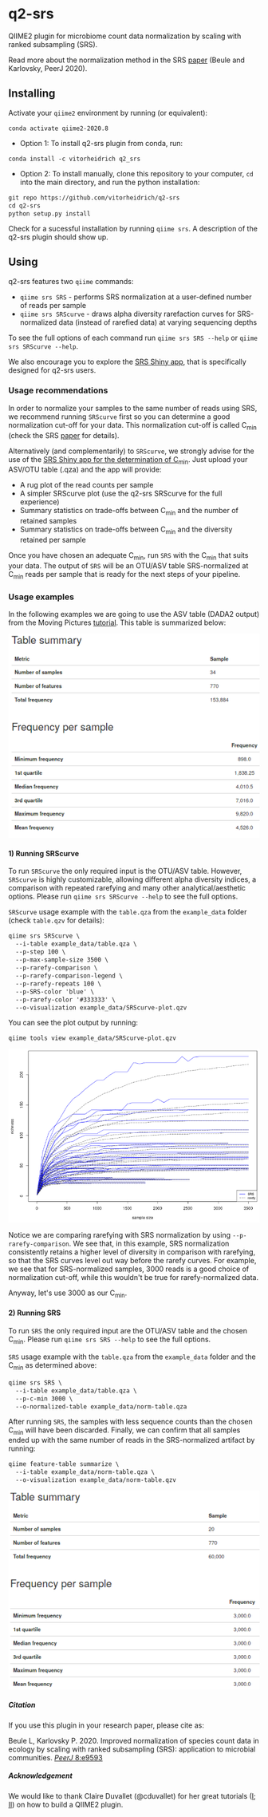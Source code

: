 # q2-srs

QIIME2 plugin for microbiome count data normalization by scaling with ranked subsampling (SRS).

Read more about the normalization method in the SRS [paper](https://doi.org/10.7717/peerj.9593) (Beule and Karlovsky, PeerJ 2020).
<!---To more details on the usage of SRS, take a look at the practical guide [paper]() ().--->

## Installing

Activate your `qiime2` environment by running (or equivalent):
```
conda activate qiime2-2020.8
```
* Option 1: To install q2-srs plugin from conda, run:
```
conda install -c vitorheidrich q2_srs
```
* Option 2: To install manually, clone this repository to your computer, `cd` into the main directory, and run the python installation:
```
git repo https://github.com/vitorheidrich/q2-srs
cd q2-srs
python setup.py install
```
Check for a sucessful installation by running `qiime srs`. A description of the q2-srs plugin should show up.

## Using

q2-srs features two `qiime` commands:
* `qiime srs SRS` - performs SRS normalization at a user-defined number of reads per sample
* `qiime srs SRScurve` - draws alpha diversity rarefaction curves for SRS-normalized data (instead of rarefied data) at varying sequencing depths

To see the full options of each command run `qiime srs SRS --help` or `qiime srs SRScurve --help`.

We also encourage you to explore the [SRS Shiny app](), that is specifically designed for q2-srs users.

### Usage recommendations

In order to normalize your samples to the same number of reads using SRS, we recommend running `SRScurve` first so you can determine a good normalization cut-off for your data. This normalization cut-off is called C<sub>min</sub> (check the SRS [paper](https://doi.org/10.7717/peerj.9593) for details). 

Alternatively (and complementarily) to `SRScurve`, we strongly advise for the use of the [SRS Shiny app for the determination of C<sub>min</sub>]()<!-- (check the SRS practical guide [paper](https://doi.org/10.7717/peerj.9593) for details)-->. Just upload your ASV/OTU table (.qza) and the app will provide:
* A rug plot of the read counts per sample
* A simpler SRScurve plot (use the q2-srs SRScurve for the full experience)
* Summary statistics on trade-offs between C<sub>min</sub> and the number of retained samples
* Summary statistics on trade-offs between C<sub>min</sub> and the diversity retained per sample

Once you have chosen an adequate C<sub>min</sub>, run `SRS` with the C<sub>min</sub> that suits your data. 
The output of `SRS` will be an OTU/ASV table SRS-normalized at C<sub>min</sub> reads per sample that is ready for the next steps of your pipeline.

### Usage examples

In the following examples we are going to use the ASV table (DADA2 output) from the Moving Pictures [tutorial](https://docs.qiime2.org/2020.8/tutorials/moving-pictures/). This table is summarized below:

<center><img src = "https://github.com/vitorheidrich/q2-srs/blob/main/example_data/table.png?raw=true"></center>

#### 1) Running SRScurve
To run `SRScurve` the only required input is the OTU/ASV table. However, `SRScurve` is highly customizable, allowing different alpha diversity indices, a comparison with repeated rarefying and many other analytical/aesthetic options<!-- (check the SRS practical guide [paper](https://doi.org/10.7717/peerj.9593) for details)-->. Please run `qiime srs SRScurve --help` to see the full options.

`SRScurve` usage example with the `table.qza` from the `example_data` folder (check `table.qzv` for details):
```
qiime srs SRScurve \
  --i-table example_data/table.qza \
  --p-step 100 \
  --p-max-sample-size 3500 \
  --p-rarefy-comparison \
  --p-rarefy-comparison-legend \
  --p-rarefy-repeats 100 \
  --p-SRS-color 'blue' \
  --p-rarefy-color '#333333' \
  --o-visualization example_data/SRScurve-plot.qzv
```
You can see the plot output by running:
```
qiime tools view example_data/SRScurve-plot.qzv
```
<center><img src = "https://github.com/vitorheidrich/q2-srs/blob/main/example_data/SRScurve-plot.png?raw=true"></center>

Notice we are comparing rarefying with SRS normalization by using `--p-rarefy-comparison`. We see that, in this example, SRS normalization consistently retains a higher level of diversity in comparison with rarefying, so that the SRS curves level out way before the rarefy curves. For example, we see that for SRS-normalized samples, 3000 reads is a good choice of normalization cut-off, while this wouldn't be true for rarefy-normalized data. 

Anyway, let's use 3000 as our C<sub>min</sub>.

#### 2) Running SRS
To run `SRS` the only required input are the OTU/ASV table and the chosen C<sub>min</sub>. Please run `qiime srs SRS --help` to see the full options.

`SRS` usage example with the `table.qza` from the `example_data` folder and the C<sub>min</sub> as determined above:
```
qiime srs SRS \
  --i-table example_data/table.qza \
  --p-c-min 3000 \
  --o-normalized-table example_data/norm-table.qza
```
After running `SRS`, the samples with less sequence counts than the chosen C<sub>min</sub> will have been discarded. 
Finally, we can confirm that all samples ended up with the same number of reads in the SRS-normalized artifact by running:
```
qiime feature-table summarize \
  --i-table example_data/norm-table.qza \
  --o-visualization example_data/norm-table.qzv
```
<center><img src = "https://github.com/vitorheidrich/q2-srs/blob/main/example_data/norm-table.png?raw=true"></center>

##### Citation
If you use this plugin in your research paper, please cite as:

Beule L, Karlovsky P. 2020. Improved normalization of species count data in ecology by scaling with ranked subsampling (SRS): application to microbial communities. [*PeerJ* 8:e9593](https://doi.org/10.7717/peerj.9593)
<!---Change the proposed cite to the practical guide later--->

##### Acknowledgement
We would like to thank Claire Duvallet (@cduvallet) for her great tutorials ([I](https://cduvallet.github.io/posts/2018/03/qiime2-plugin); [II](https://cduvallet.github.io/posts/2018/06/qiime2-plugin-conda)) on how to build a QIIME2 plugin.
